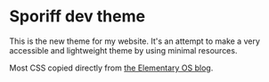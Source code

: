 # Sporiff dev theme

This is the new theme for my website. It's an attempt to make a very accessible and lightweight theme by using minimal resources.

Most CSS copied directly from [the Elementary OS blog](https://blog.elementary.io).
